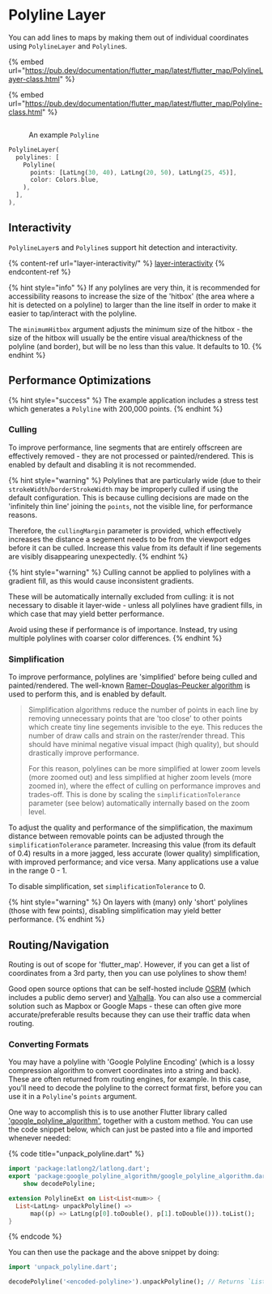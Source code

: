 # Polyline Layer

You can add lines to maps by making them out of individual coordinates using `PolylineLayer` and `Polyline`s.

{% embed url="https://pub.dev/documentation/flutter_map/latest/flutter_map/PolylineLayer-class.html" %}

{% embed url="https://pub.dev/documentation/flutter_map/latest/flutter_map/Polyline-class.html" %}

<figure><img src="../.gitbook/assets/ExamplePolyline.png" alt=""><figcaption><p>An example <code>Polyline</code></p></figcaption></figure>

```dart
PolylineLayer(
  polylines: [
    Polyline(
      points: [LatLng(30, 40), LatLng(20, 50), LatLng(25, 45)],
      color: Colors.blue,
    ),
  ],
),
```

## Interactivity

`PolylineLayer`s and `Polyline`s support hit detection and interactivity.

{% content-ref url="layer-interactivity/" %}
[layer-interactivity](layer-interactivity/)
{% endcontent-ref %}

{% hint style="info" %}
If any polylines are very thin, it is recommended for accessibility reasons to increase the size of the 'hitbox' (the area where a hit is detected on a polyline) to larger than the line itself in order to make it easier to tap/interact with the polyline.

The `minimumHitbox` argument adjusts the minimum size of the hitbox - the size of the hitbox will usually be the entire visual area/thickness of the polyline (and border), but will be no less than this value. It defaults to 10.
{% endhint %}

## Performance Optimizations

{% hint style="success" %}
The example application includes a stress test which generates a `Polyline` with 200,000 points.
{% endhint %}

### Culling

To improve performance, line segments that are entirely offscreen are effectively removed - they are not processed or painted/rendered. This is enabled by default and disabling it is not recommended.

{% hint style="warning" %}
Polylines that are particularly wide (due to their `strokeWidth`/`borderStrokeWidth` may be improperly culled if using the default configuration. This is because culling decisions are made on the 'infinitely thin line' joining the `points`, not the visible line, for performance reasons.

Therefore, the `cullingMargin` parameter is provided, which effectively increases the distance a segement needs to be from the viewport edges before it can be culled. Increase this value from its default if line segements are visibly disappearing unexpectedly.
{% endhint %}

{% hint style="warning" %}
Culling cannot be applied to polylines with a gradient fill, as this would cause inconsistent gradients.

These will be automatically internally excluded from culling: it is not necessary to disable it layer-wide - unless all polylines have gradient fills, in which case that may yield better performance.

Avoid using these if performance is of importance. Instead, try using multiple polylines with coarser color differences.
{% endhint %}

### Simplification

To improve performance, polylines are 'simplified' before being culled and painted/rendered. The well-known [Ramer–Douglas–Peucker algorithm](https://en.wikipedia.org/wiki/Ramer%E2%80%93Douglas%E2%80%93Peucker\_algorithm) is used to perform this, and is enabled by default.

> Simplification algorithms reduce the number of points in each line by removing unnecessary points that are 'too close' to other points which create tiny line segements invisible to the eye. This reduces the number of draw calls and strain on the raster/render thread. This should have minimal negative visual impact (high quality), but should drastically improve performance.
>
> For this reason, polylines can be more simplified at lower zoom levels (more zoomed out) and less simplified at higher zoom levels (more zoomed in), where the effect of culling on performance improves and trades-off. This is done by scaling the `simplificationTolerance` parameter (see below) automatically internally based on the zoom level.

To adjust the quality and performance of the simplification, the maximum distance between removable points can be adjusted through the `simplificationTolerance` parameter. Increasing this value (from its default of 0.4) results in a more jagged, less accurate (lower quality) simplification, with improved performance; and vice versa. Many applications use a value in the range 0 - 1.

To disable simplification, set `simplificationTolerance` to 0.&#x20;

{% hint style="warning" %}
On layers with (many) only 'short' polylines (those with few points), disabling simplification may yield better performance.
{% endhint %}

## Routing/Navigation

Routing is out of scope for 'flutter\_map'. However, if you can get a list of coordinates from a 3rd party, then you can use polylines to show them!

Good open source options that can be self-hosted include [OSRM](http://project-osrm.org/) (which includes a public demo server) and [Valhalla](https://github.com/valhalla/valhalla). You can also use a commercial solution such as Mapbox or Google Maps - these can often give more accurate/preferable results because they can use their traffic data when routing.

### Converting Formats

You may have a polyline with 'Google Polyline Encoding' (which is a lossy compression algorithm to convert coordinates into a string and back). These are often returned from routing engines, for example. In this case, you'll need to decode the polyline to the correct format first, before you can use it in a `Polyline`'s `points` argument.

One way to accomplish this is to use another Flutter library called ['google\_polyline\_algorithm'](https://pub.dev/packages/google\_polyline\_algorithm), together with a custom method. You can use the code snippet below, which can just be pasted into a file and imported whenever needed:

{% code title="unpack_polyline.dart" %}
```dart
import 'package:latlong2/latlong.dart';
export 'package:google_polyline_algorithm/google_polyline_algorithm.dart'
    show decodePolyline;

extension PolylineExt on List<List<num>> {
  List<LatLng> unpackPolyline() =>
      map((p) => LatLng(p[0].toDouble(), p[1].toDouble())).toList();
}
```
{% endcode %}

You can then use the package and the above snippet by doing:

```dart
import 'unpack_polyline.dart';

decodePolyline('<encoded-polyline>').unpackPolyline(); // Returns `List<LatLng>` for a map polyline
```
